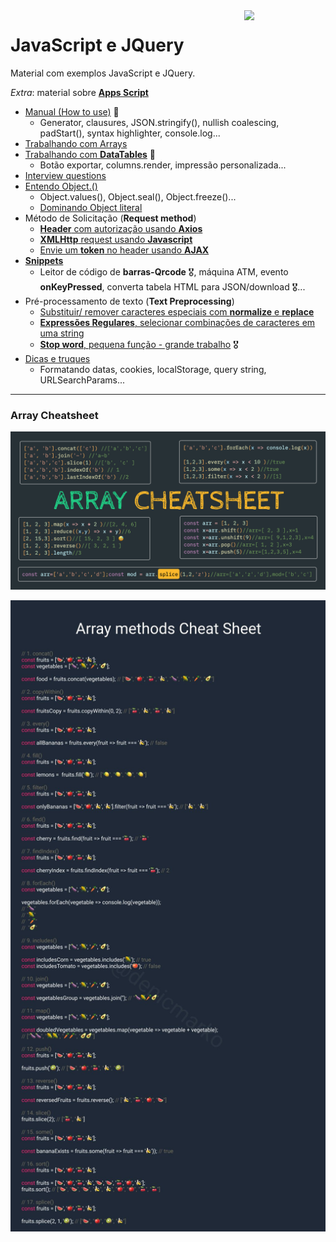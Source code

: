 <img src="https://i.ibb.co/M6nBBb0/mascote.png" align="right" width="130">

# JavaScript e JQuery

<p>
  Material com exemplos JavaScript e JQuery.<br/>
</p>

_Extra_: material sobre [**Apps Script**](./apps-script/README.md)

- [Manual (How to use)](./how-to-use/README.md) 🤠
    - Generator, clausures, JSON.stringify(), nullish coalescing, padStart(), syntax highlighter, console.log...
- [Trabalhando com Arrays](./arrays-manipulating/README.md)
- [Trabalhando com **DataTables**](./dataTable/README.md) 🚀
    - Botão exportar, columns.render, impressão personalizada...
- [Interview questions](./interviews/README.md)
- [Entendo Object.()](./object/README.md)
    - Object.values(), Object.seal(), Object.freeze()...
    - [Dominando Object literal](./object/obj.literal.js)
- Método de Solicitação (**Request method**)
    - [**Header** com autorização usando **Axios**](./request-method/send.header.using.axios.js)
    - [**XMLHttp** request usando **Javascript**](./request-method/XMLHttp.request.js)
    - [Envie um **token** no header usando **AJAX**](./request-method/send.token.using.ajax.js)
- [**Snippets**](./snippets/README.md)
    - Leitor de código de **barras-Qrcode** 🎖️, máquina ATM, evento **onKeyPressed**, converta tabela HTML para
      JSON/download 🎖️...
- Pré-processamento de texto (**Text Preprocessing**)
    - [Substituir/ remover caracteres especiais com <b>normalize</b> e <b>replace</b>](./text-preprocessing/removendo.caracteres.especiais.js)
    - [**Expressões Regulares**, selecionar combinações de caracteres em uma string](./text-preprocessing/regex.js)
    - [**Stop word**, pequena função - grande trabalho](./text-preprocessing/stopword.js) 🎖️
- [Dicas e truques](./tips-and-tricks/README.md)
    - Formatando datas, cookies, localStorage, query string, URLSearchParams...

---

### Array Cheatsheet

![alt text](assets/img/array_cheatsheet.png)

![alt text](assets/img/EwRkAk6XEAIs5Xu.jfif)